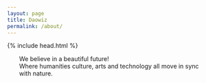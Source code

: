 ```yaml
---
layout: page
title: Daowiz
permalink: /about/
---
```

{% include head.html %}
<div style="margin-left:2em; margin-right:2em;">
<a>We believe in a beautiful future! </a>
<br>
<a>Where humanities culture, arts and technology all move in sync with nature.</a>
</div>
<!--<a>Namespace - (Pronounced "Dow~Wiz")</a>
<br>
<a>1. One who is in a way of wizard.</a>
<br>
<a>2. "wizard of a way"</a>
<br>
<a>3. The latest evolution and fusion in a long line of arts, music, performance and technological expressions. A future focused, epic adventure into the imagining of a beautiful tomorrow for all life across the galaxies. A tune of nature written to the kernel of hominideos.
Origin:
chinese, english: from "Dao"(The way) and "Wiz" (Shortened, Wizard)</a>
<br>
<a>Origin:</a>
<br>
<a>chinese, english: from "Dao"(The way) and "Wiz" (Shortened, Wizard)<a></p>
<br>
<hr>-->

